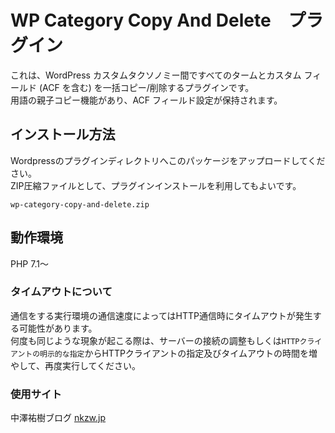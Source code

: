 # WP Category Copy And Delete　プラグイン
これは、WordPress カスタムタクソノミー間ですべてのタームとカスタム フィールド (ACF を含む) を一括コピー/削除するプラグインです。<br>
用語の親子コピー機能があり、ACF フィールド設定が保持されます。
## インストール方法
Wordpressのプラグインディレクトリへこのパッケージをアップロードしてください。<br />
ZIP圧縮ファイルとして、プラグインインストールを利用してもよいです。
```
wp-category-copy-and-delete.zip
```
## 動作環境
PHP 7.1～

### タイムアウトについて
通信をする実行環境の通信速度によってはHTTP通信時にタイムアウトが発生する可能性があります。<br />
何度も同じような現象が起こる際は、サーバーの接続の調整もしくは`HTTPクライアントの明示的な指定`からHTTPクライアントの指定及びタイムアウトの時間を増やして、再度実行してください。

### 使用サイト
中澤祐樹ブログ [nkzw.jp](https://nkzw.jp)
